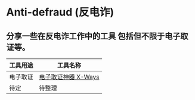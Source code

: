 # Anti-defraud (反电诈)
**分享一些在反电诈工作中的工具
包括但不限于电子取证等。**   
---  
|  工具用途  | 工具名称  |
|  ----  | ----  |
| 电子取证  | [电子取证神器 X-Ways](https://github.com/CnHack3r/Anti-defraud/tree/main/X-Ways%20Forensics "最好用的电子取证软件") |
| 待定  | 待整理 |
